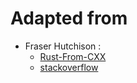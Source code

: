 # Adapted from

- Fraser Hutchison :
    - [Rust-From-CXX](https://gitlab.com/Fraser999/Rust-From-CXX/tree/master)
    - [stackoverflow](https://stackoverflow.com/a/31175323)
